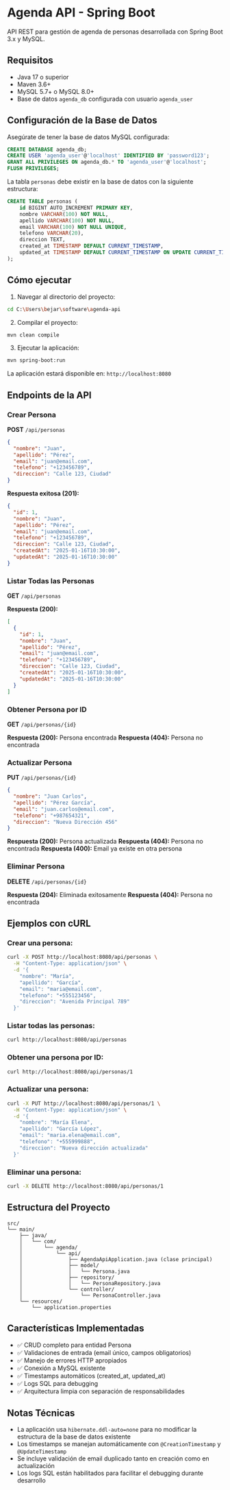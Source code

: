 # Agenda API - Spring Boot

API REST para gestión de agenda de personas desarrollada con Spring Boot 3.x y MySQL.

## Requisitos

- Java 17 o superior
- Maven 3.6+
- MySQL 5.7+ o MySQL 8.0+
- Base de datos `agenda_db` configurada con usuario `agenda_user`

## Configuración de la Base de Datos

Asegúrate de tener la base de datos MySQL configurada:

```sql
CREATE DATABASE agenda_db;
CREATE USER 'agenda_user'@'localhost' IDENTIFIED BY 'password123';
GRANT ALL PRIVILEGES ON agenda_db.* TO 'agenda_user'@'localhost';
FLUSH PRIVILEGES;
```

La tabla `personas` debe existir en la base de datos con la siguiente estructura:

```sql
CREATE TABLE personas (
    id BIGINT AUTO_INCREMENT PRIMARY KEY,
    nombre VARCHAR(100) NOT NULL,
    apellido VARCHAR(100) NOT NULL,
    email VARCHAR(100) NOT NULL UNIQUE,
    telefono VARCHAR(20),
    direccion TEXT,
    created_at TIMESTAMP DEFAULT CURRENT_TIMESTAMP,
    updated_at TIMESTAMP DEFAULT CURRENT_TIMESTAMP ON UPDATE CURRENT_TIMESTAMP
);
```

## Cómo ejecutar

1. Navegar al directorio del proyecto:
```bash
cd C:\Users\bejar\software\agenda-api
```

2. Compilar el proyecto:
```bash
mvn clean compile
```

3. Ejecutar la aplicación:
```bash
mvn spring-boot:run
```

La aplicación estará disponible en: `http://localhost:8080`

## Endpoints de la API

### Crear Persona
**POST** `/api/personas`

```json
{
  "nombre": "Juan",
  "apellido": "Pérez",
  "email": "juan@email.com",
  "telefono": "+123456789",
  "direccion": "Calle 123, Ciudad"
}
```

**Respuesta exitosa (201):**
```json
{
  "id": 1,
  "nombre": "Juan",
  "apellido": "Pérez",
  "email": "juan@email.com",
  "telefono": "+123456789",
  "direccion": "Calle 123, Ciudad",
  "createdAt": "2025-01-16T10:30:00",
  "updatedAt": "2025-01-16T10:30:00"
}
```

### Listar Todas las Personas
**GET** `/api/personas`

**Respuesta (200):**
```json
[
  {
    "id": 1,
    "nombre": "Juan",
    "apellido": "Pérez",
    "email": "juan@email.com",
    "telefono": "+123456789",
    "direccion": "Calle 123, Ciudad",
    "createdAt": "2025-01-16T10:30:00",
    "updatedAt": "2025-01-16T10:30:00"
  }
]
```

### Obtener Persona por ID
**GET** `/api/personas/{id}`

**Respuesta (200):** Persona encontrada
**Respuesta (404):** Persona no encontrada

### Actualizar Persona
**PUT** `/api/personas/{id}`

```json
{
  "nombre": "Juan Carlos",
  "apellido": "Pérez García",
  "email": "juan.carlos@email.com",
  "telefono": "+987654321",
  "direccion": "Nueva Dirección 456"
}
```

**Respuesta (200):** Persona actualizada
**Respuesta (404):** Persona no encontrada
**Respuesta (400):** Email ya existe en otra persona

### Eliminar Persona
**DELETE** `/api/personas/{id}`

**Respuesta (204):** Eliminada exitosamente
**Respuesta (404):** Persona no encontrada

## Ejemplos con cURL

### Crear una persona:
```bash
curl -X POST http://localhost:8080/api/personas \
  -H "Content-Type: application/json" \
  -d '{
    "nombre": "María",
    "apellido": "García",
    "email": "maria@email.com",
    "telefono": "+555123456",
    "direccion": "Avenida Principal 789"
  }'
```

### Listar todas las personas:
```bash
curl http://localhost:8080/api/personas
```

### Obtener una persona por ID:
```bash
curl http://localhost:8080/api/personas/1
```

### Actualizar una persona:
```bash
curl -X PUT http://localhost:8080/api/personas/1 \
  -H "Content-Type: application/json" \
  -d '{
    "nombre": "María Elena",
    "apellido": "García López",
    "email": "maria.elena@email.com",
    "telefono": "+555999888",
    "direccion": "Nueva dirección actualizada"
  }'
```

### Eliminar una persona:
```bash
curl -X DELETE http://localhost:8080/api/personas/1
```

## Estructura del Proyecto

```
src/
└── main/
    ├── java/
    │   └── com/
    │       └── agenda/
    │           └── api/
    │               ├── AgendaApiApplication.java (clase principal)
    │               ├── model/
    │               │   └── Persona.java
    │               ├── repository/
    │               │   └── PersonaRepository.java
    │               └── controller/
    │                   └── PersonaController.java
    └── resources/
        └── application.properties
```

## Características Implementadas

- ✅ CRUD completo para entidad Persona
- ✅ Validaciones de entrada (email único, campos obligatorios)
- ✅ Manejo de errores HTTP apropiados
- ✅ Conexión a MySQL existente
- ✅ Timestamps automáticos (created_at, updated_at)
- ✅ Logs SQL para debugging
- ✅ Arquitectura limpia con separación de responsabilidades

## Notas Técnicas

- La aplicación usa `hibernate.ddl-auto=none` para no modificar la estructura de la base de datos existente
- Los timestamps se manejan automáticamente con `@CreationTimestamp` y `@UpdateTimestamp`
- Se incluye validación de email duplicado tanto en creación como en actualización
- Los logs SQL están habilitados para facilitar el debugging durante desarrollo